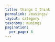```yaml
---
title: things I think
permalink: /musings/
layout: category
taxonomy: musings
pagination:
  per_page: 8
---
```

